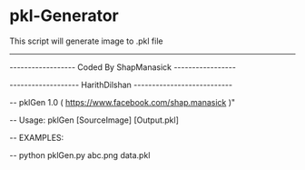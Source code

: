 # pkl-Generator
This script will generate image to .pkl file 

-----------------------------------------------------------------------

------------------      Coded By ShapManasick         -----------------

-------------------  HarithDilshan   ---------------------------

-- pklGen 1.0 ( https://www.facebook.com/shap.manasick )"

-- Usage: pklGen [SourceImage] [Output.pkl]

-- EXAMPLES:

-- python pklGen.py abc.png data.pkl
